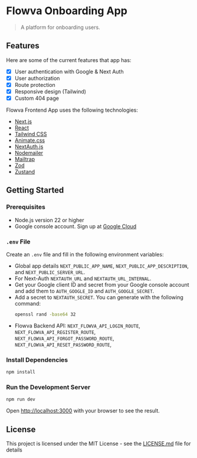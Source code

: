 # Flowva Onboarding App

> A platform for onboarding users.

## Features

Here are some of the current features that app has:

-   [x] User authentication with Google & Next Auth
-   [x] User authorization
-   [x] Route protection
-   [x] Responsive design (Tailwind)
-   [x] Custom 404 page

Flowva Frontend App uses the following technologies:

-   [Next.js](https://nextjs.org/)
-   [React](https://reactjs.org/)
-   [Tailwind CSS](https://tailwindcss.com/)
-   [Animate.css](https://animate.style/)
-   [NextAuth.js](https://next-auth.js.org/)
-   [Nodemailer](https://www.nodemailer.com/)
-   [Mailtrap](https://mailtrap.io/)
-   [Zod](https://zod.dev/)
-   [Zustand](https://zustand.docs.pmnd.rs/)

## Getting Started

### Prerequisites

-   Node.js version 22 or higher
-   Google console account. Sign up at [Google Cloud](https://console.cloud.google.com/)

### `.env` File

Create an `.env` file and fill in the following environment variables:

-   Global app details `NEXT_PUBLIC_APP_NAME`, `NEXT_PUBLIC_APP_DESCRIPTION`, and `NEXT_PUBLIC_SERVER_URL`.
-   For Next-Auth `NEXTAUTH_URL` and `NEXTAUTH_URL_INTERNAL`.
-   Get your Google client ID and secret from your Google console account and add them to `AUTH_GOOGLE_ID` and `AUTH_GOOGLE_SECRET`.
-   Add a secret to `NEXTAUTH_SECRET`. You can generate with the following command:
    ```bash
    openssl rand -base64 32
    ```
-   Flowva Backend API: `NEXT_FLOWVA_API_LOGIN_ROUTE`, `NEXT_FLOWVA_API_REGISTER_ROUTE`, `NEXT_FLOWVA_API_FORGOT_PASSWORD_ROUTE`, `NEXT_FLOWVA_API_RESET_PASSWORD_ROUTE`,

### Install Dependencies

```bash
npm install
```

### Run the Development Server

```bash
npm run dev
```

Open [http://localhost:3000](http://localhost:3000) with your browser to see the result.

## License

This project is licensed under the MIT License - see the [LICENSE.md](LICENSE.md) file for details
